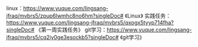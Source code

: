 linux：https://www.yuque.com/lingsang-jfraq/mvbrs5/zpup6lwmhc8no6hm?singleDoc# 《Linux》
实践任务：https://www.yuque.com/lingsang-jfraq/mvbrs5/qxogx5tyyp714fha?singleDoc# 《第一周实践任务》
git学习：https://www.yuque.com/lingsang-jfraq/mvbrs5/cq2iy0ge3esockb5?singleDoc# 《git学习》
